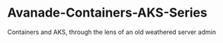 # Avanade-Containers-AKS-Series
Containers and AKS, through the lens of an old weathered server admin
